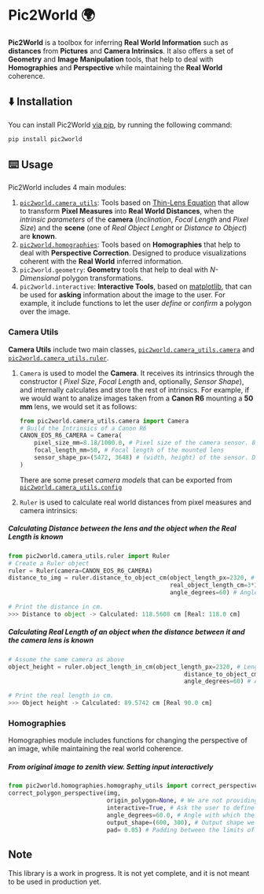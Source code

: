 # Pic2World 🌍
<b>Pic2World</b> is a toolbox for inferring <b>Real World Information</b> such as <b>distances</b> from <b>Pictures</b> and <b>Camera Intrinsics</b>.
It also offers a set of <b>Geometry</b> and <b>Image Manipulation</b> tools, that help to deal with <b>Homographies</b>
and <b>Perspective</b> while maintaining the <b>Real World</b> coherence.

## ⬇️ Installation
You can install Pic2World [via pip](https://pypi.org/project/pic2world/), by running the following command:
```bash
pip install pic2world
```

## ⌨️ Usage
Pic2World includes 4 main modules:
1. [`pic2world.camera_utils`](#camera-utils): Tools based on [Thin-Lens Equation](https://en.wikipedia.org/wiki/Thin_lens) that allow to transform **Pixel Measures** into **Real World Distances**, when the _intrinsic parameters_ of the **camera** (_Inclination_, _Focal Length_ and _Pixel Size_) and the **scene** (one of _Real Object Lenght_ or _Distance to Object_) are **known**.
2. [`pic2world.homographies`](#homographies): Tools based on **Homographies** that help to deal with **Perspective Correction**. Designed to produce visualizations coherent with the **Real World** inferred information.
3. `pic2world.geometry`: **Geometry** tools that help to deal with _N-Dimensional_ polygon transformations.
4. `pic2world.interactive`: **Interactive Tools**, based on [matplotlib](https://matplotlib.org/), that can be used for **asking** information about the image to the user. For example, it include functions to let the user _define_ or _confirm_ a polygon over the image.


### Camera Utils
**Camera Utils** include two main classes, [`pic2world.camera_utils.camera`](./modules/camera_utils/camera.py') and [`pic2world.camera_utils.ruler`](./modules/camera_utils/ruler.py').


1. `Camera` is used to model the **Camera**. It receives its intrinsics through the constructor ( _Pixel Size_, _Focal Length_ and, optionally, _Sensor Shape_), and internally calculates and store the rest of intrinsics. For example, if we would want to analize images taken from a **Canon R6** mounting a **50 mm** lens, we would set it as follows: 
    ```python
    from pic2world.camera_utils.camera import Camera
    # Build the Intrinsics of a Canon R6 
    CANON_EOS_R6_CAMERA = Camera(
        pixel_size_mm=8.18/1000.0, # Pixel size of the camera sensor. 8.18 μm
        focal_length_mm=50, # Focal length of the mounted lens
        sensor_shape_px=(5472, 3648) # (width, height) of the sensor. Default: None. Only used for inclinations close to 0º.
    )
    ```
    There are some preset _camera models_ that can be exported from [`pic2world.camera_utils.config`](./modules/camera_utils/config.py)


2. `Ruler` is used to calculate real world distances from pixel measures and camera intrinsics:

##### Calculating Distance between the lens and the object when the Real Length is known


```python
from pic2world.camera_utils.ruler import Ruler
# Create a Ruler object
ruler = Ruler(camera=CANON_EOS_R6_CAMERA)
distance_to_img = ruler.distance_to_object_cm(object_length_px=2320, # Length of the object in pixels
                                              real_object_length_cm=3*30.0, # Real Length of 3 DIN-A4 papers.
                                              angle_degrees=60) # Angle with which the image was taken (0 would mean zenith).
```

```python
# Print the distance in cm.
>>> Distance to object -> Calculated: 118.5608 cm [Real: 118.0 cm]
```

##### Calculating Real Length of an object when the distance between it and the camera lens is known

```python
# Assume the same camera as above
object_height = ruler.object_length_in_cm(object_length_px=2320, # Length of a vertical of the object in pixels,
                                                  distance_to_object_cm=118.0, # Distance between the object and the camera lens in cm
                                                  angle_degrees=60) # Angle with which the image was taken (0 would mean zenith).
```

```python
# Print the real length in cm.
>>> Object height -> Calculated: 89.5742 cm [Real 90.0 cm]
```

### Homographies
Homographies module includes functions for changing the perspective of an image, while maintaining the real world coherence.

##### From original image to zenith view. Setting input interactively

```python
from pic2world.homographies.homography_utils import correct_perspective
correct_polygon_perspective(img,
                            origin_polygon=None, # We are not providing an input polygon because we want the user to define it.
                            interactive=True, # Ask the user to define the polygon.
                            angle_degrees=60.0, # Angle with which the image was originaly taken.
                            output_shape=(600, 300), # Output shape we want
                            pad= 0.05) # Padding between the limits of the rectangle and the border of the output image.
```

## Note

This library is a work in progress. It is not yet complete, and it is not meant to be used in production yet.
